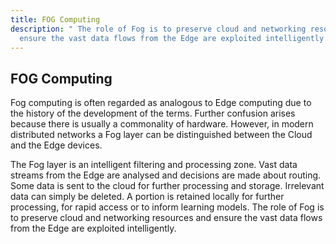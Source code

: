 ```yaml
---
title: FOG Computing
description: " The role of Fog is to preserve cloud and networking resources and
  ensure the vast data flows from the Edge are exploited intelligently."
---
```


## FOG Computing

Fog computing is often regarded as analogous to Edge computing due to the history of the development of the terms. Further confusion arises because there is usually a commonality of hardware. However, in modern distributed networks a Fog layer can be distinguished between the Cloud and the Edge devices.

The Fog layer is an intelligent filtering and processing zone. Vast data streams from the Edge are analysed and decisions are made about routing. Some data is sent to the cloud for further processing and storage. Irrelevant data can simply be deleted. A portion is retained locally for further processing, for rapid access or to inform learning models. The role of Fog is to preserve cloud and networking resources and ensure the vast data flows from the Edge are exploited intelligently.
